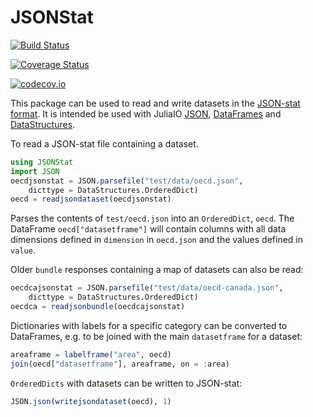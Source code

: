 # JSONStat

[![Build Status](https://travis-ci.org/klpn/JSONStat.jl.svg?branch=master)](https://travis-ci.org/klpn/JSONStat.jl)

[![Coverage Status](https://coveralls.io/repos/klpn/JSONStat.jl/badge.svg?branch=master&service=github)](https://coveralls.io/github/klpn/JSONStat.jl?branch=master)

[![codecov.io](http://codecov.io/github/klpn/JSONStat.jl/coverage.svg?branch=master)](http://codecov.io/github/klpn/JSONStat.jl?branch=master)

This package can be used to read and write datasets in the [JSON-stat
format](https://json-stat.org/). It is intended be used with JuliaIO
[JSON](https://github.com/JuliaIO/JSON.jl),
[DataFrames](https://github.com/JuliaStats/DataFrames.jl/) and
[DataStructures](https://github.com/JuliaLang/DataStructures.jl).

To read a JSON-stat file containing a dataset.

```julia
using JSONStat
import JSON
oecdjsonstat = JSON.parsefile("test/data/oecd.json",
	dicttype = DataStructures.OrderedDict)
oecd = readjsondataset(oecdjsonstat)
```

Parses the contents of `test/oecd.json` into an `OrderedDict`, `oecd`. The
DataFrame `oecd["datasetframe"]` will contain columns with all data dimensions
defined in `dimension` in `oecd.json` and the values defined in `value`.

Older `bundle` responses containing a map of datasets can also be read:

```julia
oecdcajsonstat = JSON.parsefile("test/data/oecd-canada.json",
	dicttype = DataStructures.OrderedDict)
oecdca = readjsonbundle(oecdcajsonstat)
```

Dictionaries with labels for a specific category can be converted to
DataFrames, e.g. to be joined with the main `datasetframe` for a dataset:

```julia
areaframe = labelframe("area", oecd)
join(oecd["datasetframe"], areaframe, on = :area)
```

`OrderedDicts` with datasets can be written to JSON-stat:

```julia
JSON.json(writejsondataset(oecd), 1)
```
